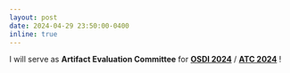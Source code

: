 ```yaml
---
layout: post
date: 2024-04-29 23:50:00-0400
inline: true
---
```


I will serve as <strong>Artifact Evaluation Committee</strong> for <strong><a href="https://www.usenix.org/conference/osdi24/">OSDI 2024</a></strong> / <strong><a href="https://www.usenix.org/conference/atc24">ATC 2024</a></strong> !